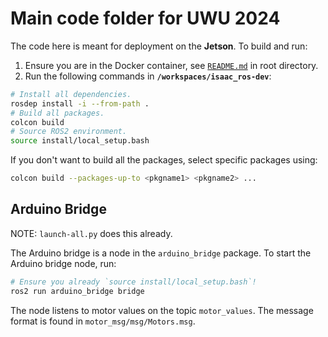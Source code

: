 # Main code folder for UWU 2024

The code here is meant for deployment on the **Jetson**. To build and run:

1. Ensure you are in the Docker container, see [`README.md`](../README.md#isaac-ros-docker-environment) in root directory.
2. Run the following commands in **`/workspaces/isaac_ros-dev`**:

```sh
# Install all dependencies.
rosdep install -i --from-path .
# Build all packages.
colcon build
# Source ROS2 environment.
source install/local_setup.bash
```

If you don't want to build all the packages, select specific packages using:

```sh
colcon build --packages-up-to <pkgname1> <pkgname2> ...
```

## Arduino Bridge

NOTE: `launch-all.py` does this already.

The Arduino bridge is a node in the `arduino_bridge` package. To start the Arduino bridge node, run:

```sh
# Ensure you already `source install/local_setup.bash`!
ros2 run arduino_bridge bridge
```

The node listens to motor values on the topic `motor_values`. The message format is found in `motor_msg/msg/Motors.msg`.
